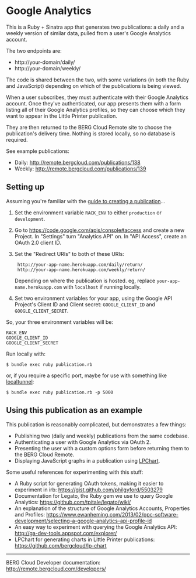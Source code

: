 # Google Analytics

This is a Ruby + Sinatra app that generates two publications: a daily and a weekly version of similar data, pulled from a user's Google Analytics account.

The two endpoints are:

* http://your-domain/daily/
* http://your-domain/weekly/

The code is shared between the two, with some variations (in both the Ruby and JavaScript) depending on which of the publications is being viewed.

When a user subscribes, they must authenticate with their Google Analytics account. Once they've authenticated, our app presents them with a form listing all of their Google Analytics profiles, so they can choose which they want to appear in the Little Printer publication.

They are then returned to the BERG Cloud Remote site to choose the publication's delivery time. Nothing is stored locally, so no database is required.

See example publications:

* Daily: http://remote.bergcloud.com/publications/138
* Weekly: http://remote.bergcloud.com/publications/139


## Setting up

Assuming you're familiar with the [guide to creating a publication](http://remote.bergcloud.com/developers/reference)...

1. Set the environment variable `RACK_ENV` to either `production` or `development`.

2. Go to https://code.google.com/apis/console#access and create a new Project. In "Settings" turn "Analytics API" on. In "API Access", create an OAuth 2.0 client ID.

3. Set the "Redirect URIs" to both of these URIs:

        http://your-app-name.herokuapp.com/daily/return/  
        http://your-app-name.herokuapp.com/weekly/return/

    Depending on where the publication is hosted. eg, replace `your-app-name.herokuapp.com` with `localhost` if running locally. 

4. Set two environment variables for your app, using the Google API Project's Client ID and Client secret: `GOOGLE_CLIENT_ID` and `GOOGLE_CLIENT_SECRET`.

So, your three environment variables will be:

    RACK_ENV
    GOOGLE_CLIENT_ID
    GOOGLE_CLIENT_SECRET

Run locally with:

    $ bundle exec ruby publication.rb

or, if you require a specific port, maybe for use with something like [localtunnel](http://progrium.com/localtunnel/):

    $ bundle exec ruby publication.rb -p 5000


## Using this publication as an example

This publication is reasonably complicated, but demonstrates a few things:

* Publishing two (daily and weekly) publications from the same codebase.
* Authenticating a user with Google Analytics via OAuth 2.
* Presenting the user with a custom options form before returning them to the BERG Cloud Remote.
* Displaying JavaScript graphs in a publication using [LPChart](https://github.com/bergcloud/lp-chart).

Some useful references for experimenting with this stuff:

* A Ruby script for generating OAuth tokens, making it easier to experiment in irb: https://gist.github.com/philgyford/5503279 
* Documentation for Legato, the Ruby gem we use to query Google Analytics:
https://github.com/tpitale/legato/wiki/
* An explanation of the structure of Google Analytics Accounts, Properties and Profiles: https://www.ewanheming.com/2013/02/ppc-software-development/selecting-a-google-analytics-api-profile-id
* An easy way to experiment with querying the Google Analytics API: http://ga-dev-tools.appspot.com/explorer/
* LPChart for generating charts in Little Printer publications: https://github.com/bergcloud/lp-chart

----

BERG Cloud Developer documentation: http://remote.bergcloud.com/developers/

